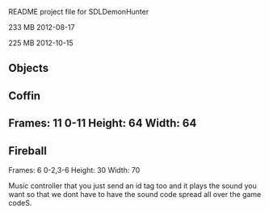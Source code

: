 README project file for SDLDemonHunter

233 MB 2012-08-17

225 MB 2012-10-15

Objects
-------
Coffin
-------
Frames: 11 0-11
Height: 64
Width: 64
-------
Fireball
-------
Frames: 6 0-2,3-6
Height: 30
Width: 70

Music controller that you just send an id tag too and it plays the sound you want
so that we dont have to have the sound code spread all over the game codeS.